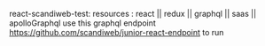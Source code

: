 react-scandiweb-test: 
resources :
react || redux || graphql || saas || apolloGraphql
 use this graphql endpoint https://github.com/scandiweb/junior-react-endpoint to run
 

